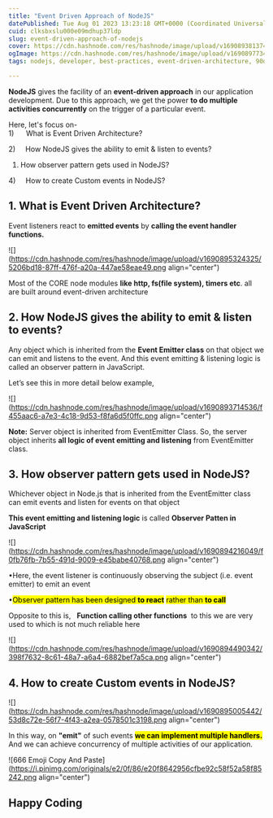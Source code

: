 ```yaml
---
title: "Event Driven Approach of NodeJS"
datePublished: Tue Aug 01 2023 13:23:18 GMT+0000 (Coordinated Universal Time)
cuid: clksbxslu000e09mdhup37ldp
slug: event-driven-approach-of-nodejs
cover: https://cdn.hashnode.com/res/hashnode/image/upload/v1690893813747/2352b3fd-a308-41af-b5ed-e7b5cf0329c2.gif
ogImage: https://cdn.hashnode.com/res/hashnode/image/upload/v1690897734832/f391db22-1c7a-4892-95e0-602f1065bbf2.gif
tags: nodejs, developer, best-practices, event-driven-architecture, 90daysofdevops

---
```


**NodeJS** gives the facility of an **event-driven approach** in our application development. Due to this approach, we get the power **to do multiple activities concurrently** on the trigger of a particular event.

Here, let's focus on-  
1)      What is Event Driven Architecture?

2)     How NodeJS gives the ability to emit & listen to events?

1. How observer pattern gets used in NodeJS?
    

4)     How to create Custom events in NodeJS?

## 1\. What is Event Driven Architecture?

Event listeners react to **emitted events** by **calling the event handler functions.**

![](https://cdn.hashnode.com/res/hashnode/image/upload/v1690895324325/5206bd18-87ff-476f-a20a-447ae58eae49.png align="center")

Most of the CORE node modules **like http, fs(file system), timers etc**. all are built around event-driven architecture

## 2\. How NodeJS gives the ability to emit & listen to events?

Any object which is inherited from the **Event Emitter class** on that object we can emit and listens to the event. And this event emitting & listening logic is called an observer pattern in JavaScript.

Let’s see this in more detail below example,

![](https://cdn.hashnode.com/res/hashnode/image/upload/v1690893714536/f455aac6-a7e3-4c18-9d53-f8fa6d5f0ffc.png align="center")

**Note:** Server object is inherited from EventEmitter Class. So, the server object inherits **all logic of event emitting and listening** from EventEmitter class.

## 3. How observer pattern gets used in NodeJS?

Whichever object in Node.js that is inherited from the EventEmitter class can emit events and listen for events on that object

**This event emitting and listening logic** is called **Observer Patten in JavaScript**

![](https://cdn.hashnode.com/res/hashnode/image/upload/v1690894216049/f0fb76fb-7b55-491d-9009-e45babe40768.png align="center")

•Here, the event listener is continuously observing the subject (i.e. event emitter) to emit an event

•<mark>Observer pattern has been designed </mark> **<mark>to react</mark>** <mark> rather than </mark> **<mark>to call</mark>**

Opposite to this is,   **Function calling other functions**  to this we are very used to which is not much reliable here

![](https://cdn.hashnode.com/res/hashnode/image/upload/v1690894490342/398f7632-8c61-48a7-a6a4-6882bef7a5ca.png align="center")

## 4\. How to create Custom events in NodeJS?

![](https://cdn.hashnode.com/res/hashnode/image/upload/v1690895005442/53d8c72e-56f7-4f43-a2ea-0578501c3198.png align="center")

In this way, on **"emit"** of such events **<mark>we can implement multiple handlers.</mark>** And we can achieve concurrency of multiple activities of our application.

![666 Emoji Copy And Paste](https://i.pinimg.com/originals/e2/0f/86/e20f8642956cfbe92c58f52a58f85242.png align="center")

## Happy Coding
